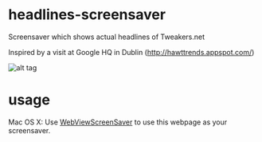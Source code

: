 # headlines-screensaver
Screensaver which shows actual headlines of Tweakers.net

Inspired by a visit at Google HQ in Dublin (http://hawttrends.appspot.com/)

![alt tag](https://raw.github.com/denvers/headlines-screensaver/master/preview.png)

# usage
Mac OS X: Use [WebViewScreenSaver](https://github.com/liquidx/webviewscreensaver/releases) to use this webpage as your screensaver.
